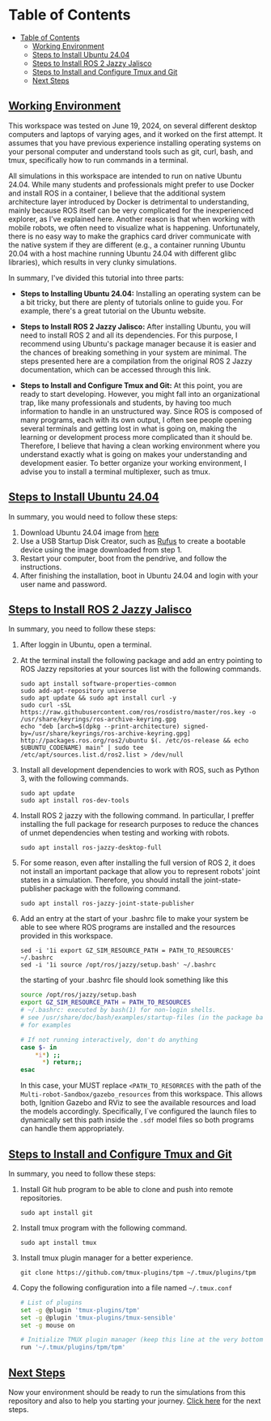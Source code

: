 # Table of Contents

- [Table of Contents](#table-of-contents)
  - [Working Environment](#working-environment)
  - [Steps to Install Ubuntu 24.04](#steps-to-install-ubuntu-2404)
  - [Steps to Install ROS 2 Jazzy Jalisco](#steps-to-install-ros-2-jazzy-jalisco)
  - [Steps to Install and Configure Tmux and Git](#steps-to-install-and-configure-tmux-and-git)
  - [Next Steps](#next-steps)

## [Working Environment](#working-environment)

This workspace was tested on June 19, 2024, on several different desktop computers and laptops of varying ages, and it worked on the first attempt. It assumes that you have previous experience installing operating systems on your personal computer and understand tools such as git, curl, bash, and tmux, specifically how to run commands in a terminal.

All simulations in this workspace are intended to run on native Ubuntu 24.04. While many students and professionals might prefer to use Docker and install ROS in a container, I believe that the additional system architecture layer introduced by Docker is detrimental to understanding, mainly because ROS itself can be very complicated for the inexperienced explorer, as I’ve explained here. Another reason is that when working with mobile robots, we often need to visualize what is happening. Unfortunately, there is no easy way to make the graphics card driver communicate with the native system if they are different (e.g., a container running Ubuntu 20.04 with a host machine running Ubuntu 24.04 with different glibc libraries), which results in very clunky simulations.

In summary, I've divided this tutorial into three parts:

- **Steps to Installing Ubuntu 24.04:** Installing an operating system can be a bit tricky, but there are plenty of tutorials online to guide you. For example, there's a great tutorial on the Ubuntu website.

- **Steps to Install ROS 2 Jazzy Jalisco:** After installing Ubuntu, you will need to install ROS 2 and all its dependencies. For this purpose, I recommend using Ubuntu's package manager because it is easier and the chances of breaking something in your system are minimal. The steps presented here are a compilation from the original ROS 2 Jazzy documentation, which can be accessed through this link.

- **Steps to Install and Configure Tmux and Git:** At this point, you are ready to start developing. However, you might fall into an organizational trap, like many professionals and students, by having too much information to handle in an unstructured way. Since ROS is composed of many programs, each with its own output, I often see people opening several terminals and getting lost in what is going on, making the learning or development process more complicated than it should be. Therefore, I believe that having a clean working environment where you understand exactly what is going on makes your understanding and development easier. To better organize your working environment, I advise you to install a terminal multiplexer, such as tmux.

## [Steps to Install Ubuntu 24.04](#steps-to-install-ubuntu-2404)

In summary, you would need to follow these steps:

1. Download Ubuntu 24.04 image from [here](https://releases.ubuntu.com/noble/ubuntu-24.04-desktop-amd64.iso)
2. Use a USB Startup Disk Creator, such as [Rufus](https://rufus.ie/en/) to create a bootable device using the image downloaded from step 1.
3. Restart your computer, boot from the pendrive, and follow the instructions.
4. After finishing the installation, boot in Ubuntu 24.04 and login with your user name and password.

## [Steps to Install ROS 2 Jazzy Jalisco](#steps-to-install-ros-2-jazzy-jalisco)

In summary, you need to follow these steps:

1. After loggin in Ubuntu, open a terminal.

2. At the terminal install the following package and add an entry pointing to ROS Jazzy repsitories at your sources list with the following commands.

    ```text
    sudo apt install software-properties-common
    sudo add-apt-repository universe
    sudo apt update && sudo apt install curl -y
    sudo curl -sSL https://raw.githubusercontent.com/ros/rosdistro/master/ros.key -o /usr/share/keyrings/ros-archive-keyring.gpg
    echo "deb [arch=$(dpkg --print-architecture) signed-by=/usr/share/keyrings/ros-archive-keyring.gpg] http://packages.ros.org/ros2/ubuntu $(. /etc/os-release && echo $UBUNTU_CODENAME) main" | sudo tee /etc/apt/sources.list.d/ros2.list > /dev/null
    ```

3. Install all development dependencies to work with ROS, such as Python 3, with the following commands.

    ```text
    sudo apt update
    sudo apt install ros-dev-tools
    ```

4. Install ROS 2 jazzy with the following command. In particullar, I preffer installing the full package for research purposes to reduce the chances of unmet dependencies when testing and working with robots.

    ```text
    sudo apt install ros-jazzy-desktop-full
    ```

5. For some reason, even after installing the full version of ROS 2, it does not install an important package that allow you to represent robots' joint states in a simulation. Therefore, you should install the joint-state-publisher package with the following command.

    ```text
    sudo apt install ros-jazzy-joint-state-publisher
    ```

6. Add an entry at the start of your .bashrc file to make your system be able to see where ROS programs are installed and the resources provided in this workspace.

    ```text
    sed -i '1i export GZ_SIM_RESOURCE_PATH = PATH_TO_RESOURCES' ~/.bashrc
    sed -i '1i source /opt/ros/jazzy/setup.bash' ~/.bashrc
    ```

    the starting of your .bashrc file should look something like this

    ```bash
    source /opt/ros/jazzy/setup.bash
    export GZ_SIM_RESOURCE_PATH = PATH_TO_RESOURCES
    # ~/.bashrc: executed by bash(1) for non-login shells.
    # see /usr/share/doc/bash/examples/startup-files (in the package bash-doc)
    # for examples

    # If not running interactively, don't do anything
    case $- in
        *i*) ;;
          *) return;;
    esac
    ```

    In this case, your MUST replace ```<PATH_TO_RESORRCES``` with the path of the ```Multi-robot-Sandbox/gazebo_resources``` from this workspace. This allows both, Ignition Gazebo and RViz to see the available resources
    and load the models accordingly. Specifically, I`ve configured the launch files to dynamically set this path inside the ```.sdf``` model files so both programs can handle them appropriately.

## [Steps to Install and Configure Tmux and Git](#steps-to-install-and-configure-tmux-and-git)

In summary, you need to follow these steps:

1. Install Git hub program to be able to clone and push into remote repositories.

    ```text
    sudo apt install git
    ```

2. Install tmux program with the following command.

    ```text
    sudo apt install tmux
    ```

3. Install tmux plugin manager for a better experience.

    ```text
    git clone https://github.com/tmux-plugins/tpm ~/.tmux/plugins/tpm
    ```

4. Copy the following configuration into a file named ```~/.tmux.conf```

    ```bash
    # List of plugins
    set -g @plugin 'tmux-plugins/tpm'
    set -g @plugin 'tmux-plugins/tmux-sensible'
    set -g mouse on

    # Initialize TMUX plugin manager (keep this line at the very bottom of tmux.conf)
    run '~/.tmux/plugins/tpm/tpm'
    ```

## [Next Steps](#next-steps)

  Now your environment should be ready to run the simulations from this repository and also to help you starting your journey. [Click here](usage.md) for the next steps.
